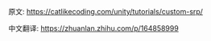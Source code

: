 原文: https://catlikecoding.com/unity/tutorials/custom-srp/

中文翻译: https://zhuanlan.zhihu.com/p/164858999